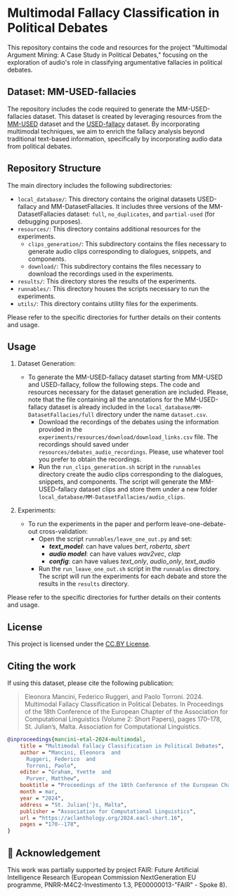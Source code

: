 # Multimodal Fallacy Classification in Political Debates

This repository contains the code and resources for the project "Multimodal Argument Mining: A Case Study in Political Debates," focusing on the exploration of audio's role in classifying argumentative fallacies in political debates.

## Dataset: MM-USED-fallacies

The repository includes the code required to generate the MM-USED-fallacies dataset. This dataset is created by leveraging resources from the [MM-USED](https://github.com/federicoruggeri/multimodal-am/tree/main/multimodal-dataset) dataset and the [USED-fallacy](https://github.com/pierpaologoffredo/IJCAI2022) dataset. By incorporating multimodal techniques, we aim to enrich the fallacy analysis beyond traditional text-based information, specifically by incorporating audio data from political debates.

## Repository Structure

The main directory includes the following subdirectories:

- `local_database/`: This directory contains the original datasets USED-fallacy and MM-DatasetFallacies. It includes three versions of the MM-DatasetFallacies dataset: `full`, `no_duplicates`, and `partial-used` (for debugging purposes).
- `resources/`: This directory contains additional resources for the experiments.
  - `clips_generation/`: This subdirectory contains the files necessary to generate audio clips corresponding to dialogues, snippets, and components.
  - `download/`: This subdirectory contains the files necessary to download the recordings used in the experiments.
- `results/`: This directory stores the results of the experiments.
- `runnables/`: This directory houses the scripts necessary to run the experiments.
- `utils/`: This directory contains utility files for the experiments.

Please refer to the specific directories for further details on their contents and usage.

## Usage

1. Dataset Generation:
   - To generate the MM-USED-fallacy dataset starting from MM-USED and USED-fallacy, follow the following steps. The code and resources necessary for the dataset generation are included. Please, note that the file containing all the annotations for the MM-USED-fallacy dataset is already included in the `local_database/MM-DatasetFallacies/full` directory under the name `dataset.csv`.
     - Download the recordings of the debates using the information provided in the `experiments/resources/download/download_links.csv` file. The recordings should saved under `resources/debates_audio_recordings`. Please, use whatever tool you prefer to obtain the recordings.
     - Run the `run_clips_generation.sh` script in the `runnables` directory create the audio clips corresponding to the dialogues, snippets, and components. The script will generate the MM-USED-fallacy dataset clips and store them under a new folder `local_database/MM-DatasetFallacies/audio_clips`.
     
2. Experiments:
   - To run the experiments in the paper and perform leave-one-debate-out cross-validation:
     - Open the script `runnables/leave_one_out.py` and set:
       - **_text_model_**: can have values _bert_, _roberta_, _sbert_
       - **_audio model_**: can have values _wav2vec_, _clap_
       - **_config_**: can have values _text_only_, _audio_only_, _text_audio_
     - Run the `run_leave_one_out.sh` script in the `runnables` directory. The script will run the experiments for each debate and store the results in the `results` directory.

Please refer to the specific directories for further details on their contents and usage.

## License

This project is licensed under the [CC.BY License](LICENSE). 


## Citing the work 
If using this dataset, please cite the following publication:

>   Eleonora Mancini, Federico Ruggeri, and Paolo Torroni. 2024. Multimodal Fallacy Classification in Political Debates. In Proceedings of the 18th Conference of the European Chapter of the Association for Computational Linguistics (Volume 2: Short Papers), pages 170–178, St. Julian’s, Malta. Association for Computational Linguistics.

```bibtex
@inproceedings{mancini-etal-2024-multimodal,
    title = "Multimodal Fallacy Classification in Political Debates",
    author = "Mancini, Eleonora  and
      Ruggeri, Federico  and
      Torroni, Paolo",
    editor = "Graham, Yvette  and
      Purver, Matthew",
    booktitle = "Proceedings of the 18th Conference of the European Chapter of the Association for Computational Linguistics (Volume 2: Short Papers)",
    month = mar,
    year = "2024",
    address = "St. Julian{'}s, Malta",
    publisher = "Association for Computational Linguistics",
    url = "https://aclanthology.org/2024.eacl-short.16",
    pages = "170--178",
}

```
## 🙏 Acknowledgement
This work was partially supported by project FAIR: Future Artificial Intelligence Research (European Commission NextGeneration EU programme, PNRR-M4C2-Investimento 1.3, PE00000013-"FAIR" - Spoke 8).
